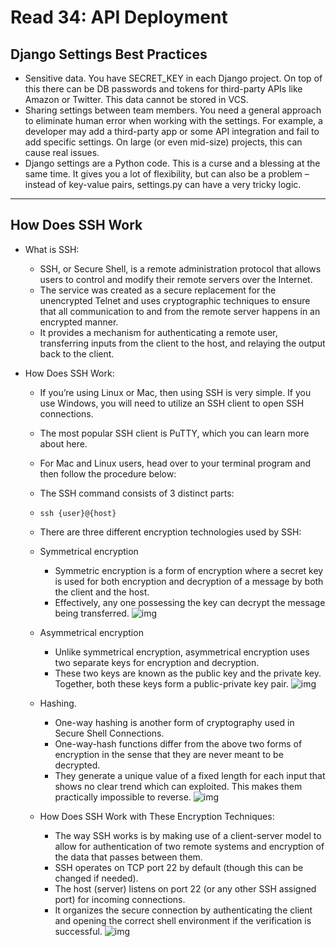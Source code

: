 # Read 34: API Deployment 

## Django Settings Best Practices

  * Sensitive data. You have SECRET_KEY in each Django project. On top of this there can be DB passwords and tokens for third-party APIs like Amazon or Twitter. This data cannot be stored in VCS.
  * Sharing settings between team members. You need a general approach to eliminate human error when working with the settings. For example, a developer may add a third-party app or some API integration and fail to add specific settings. On large (or even mid-size) projects, this can cause real issues.
  * Django settings are a Python code. This is a curse and a blessing at the same time. It gives you a lot of flexibility, but can also be a problem – instead of key-value pairs, settings.py can have a very tricky logic.

---

## How Does SSH Work

  * What is SSH:
    
    * SSH, or Secure Shell, is a remote administration protocol that allows users to control and modify their remote servers over the Internet.
    * The service was created as a secure replacement for the unencrypted Telnet and uses cryptographic techniques to ensure that all communication to and from the remote server happens in an encrypted manner.
    * It provides a mechanism for authenticating a remote user, transferring inputs from the client to the host, and relaying the output back to the client.
  
  * How Does SSH Work:
    
    * If you’re using Linux or Mac, then using SSH is very simple. If you use Windows, you will need to utilize an SSH client to open SSH connections.
    * The most popular SSH client is PuTTY, which you can learn more about here.
    * For Mac and Linux users, head over to your terminal program and then follow the procedure below:
    * The SSH command consists of 3 distinct parts:
    * `ssh {user}@{host}`
    *  There are three different encryption technologies used by SSH:
      * Symmetrical encryption
        * Symmetric encryption is a form of encryption where a secret key is used for both encryption and decryption of a message by both the client and the host.
        * Effectively, any one possessing the key can decrypt the message being transferred.
        ![img](https://www.hostinger.com/tutorials/wp-content/uploads/sites/2/2017/07/symmetric-encryption-ssh-tutorial.jpg)
      * Asymmetrical encryption
        * Unlike symmetrical encryption, asymmetrical encryption uses two separate keys for encryption and decryption.
        * These two keys are known as the public key and the private key. Together, both these keys form a public-private key pair.
        ![img](https://www.hostinger.com/tutorials/wp-content/uploads/sites/2/2017/07/asymmetric-encryption.jpg)
      * Hashing.
           * One-way hashing is another form of cryptography used in Secure Shell Connections. 
           * One-way-hash functions differ from the above two forms of encryption in the sense that they are never meant to be decrypted.
           * They generate a unique value of a fixed length for each input that shows no clear trend which can exploited. This makes them practically impossible to reverse.
           ![img](https://www.hostinger.com/tutorials/wp-content/uploads/sites/2/2017/07/ssh-tutorial-hash.jpg)

     * How Does SSH Work with These Encryption Techniques:
        * The way SSH works is by making use of a client-server model to allow for authentication of two remote systems and encryption of the data that passes between them.
        * SSH operates on TCP port 22 by default (though this can be changed if needed). 
        * The host (server) listens on port 22 (or any other SSH assigned port) for incoming connections. 
        * It organizes the secure connection by authenticating the client and opening the correct shell environment if the verification is successful.
        ![img](https://www.hostinger.com/tutorials/wp-content/uploads/sites/2/2017/07/ssh-client-and-server.jpg)
